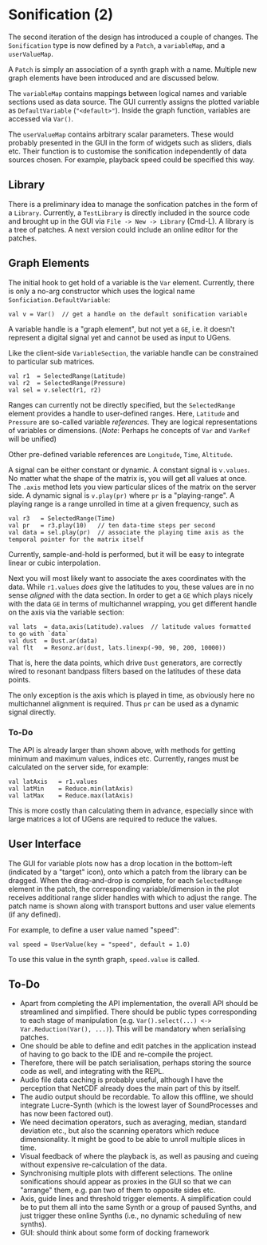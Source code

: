 # Sonification (2)

The second iteration of the design has introduced a couple of changes. The `Sonification` type is now defined by a `Patch`, a `variableMap`, and a `userValueMap`.

A `Patch` is simply an association of a synth graph with a name. Multiple new graph elements have been introduced and are discussed below.

The `variableMap` contains mappings between logical names and variable sections used as data source. The GUI currently assigns the plotted variable as `DefaultVariable` (`"<default>"`). Inside the graph function, variables are accessed via `Var()`.

The `userValueMap` contains arbitrary scalar parameters. These would probably presented in the GUI in the form of widgets such as sliders, dials etc. Their function is to customise the sonification independently of data sources chosen. For example, playback speed could be specified this way.

## Library

There is a preliminary idea to manage the sonfication patches in the form of a `Library`. Currently, a `TestLibrary` is directly included in the source code and brought up in the GUI via `File -> New -> Library` (Cmd-L). A library is a tree of patches. A next version could include an online editor for the patches.

## Graph Elements

The initial hook to get hold of a variable is the `Var` element. Currently, there is only a no-arg constructor which uses the logical name `Sonficiation.DefaultVariable`:

    val v = Var()  // get a handle on the default sonification variable

A variable handle is a "graph element", but not yet a `GE`, i.e. it doesn't represent a digital signal yet and cannot be used as input to UGens.

Like the client-side `VariableSection`, the variable handle can be constrained to particular sub matrices.

    val r1  = SelectedRange(Latitude)
    val r2  = SelectedRange(Pressure)
    val sel = v.select(r1, r2)

Ranges can currently not be directly specified, but the `SelectedRange` element provides a handle to user-defined ranges. Here, `Latitude` and `Pressure` are so-called variable _references_. They are logical representations of variables or dimensions. (_Note_: Perhaps he concepts of `Var` and `VarRef` will be unified)

Other pre-defined variable references are `Longitude`, `Time`, `Altitude`.

A signal can be either constant or dynamic. A constant signal is `v.values`. No matter what the shape of the matrix is, you will get all values at once. The `.axis` method lets you view particular slices of the matrix on the server side. A dynamic signal is `v.play(pr)` where `pr` is a "playing-range". A playing range is a range unrolled in time at a given frequency, such as

    val r3   = SelectedRange(Time)
    val pr   = r3.play(10)   // ten data-time steps per second
    val data = sel.play(pr)  // associate the playing time axis as the temporal pointer for the matrix itself

Currently, sample-and-hold is performed, but it will be easy to integrate linear or cubic interpolation.

Next you will most likely want to associate the axes coordinates with the data. While `r1.values` _does_ give the latitudes to you, these values are in no sense _aligned_ with the data section. In order to get a `GE` which plays nicely with the data `GE` in terms of multichannel wrapping, you get different handle on the axis via the variable section:

    val lats  = data.axis(Latitude).values  // latitude values formatted to go with `data`
    val dust  = Dust.ar(data)
    val flt   = Resonz.ar(dust, lats.linexp(-90, 90, 200, 10000))

That is, here the data points, which drive `Dust` generators, are correctly wired to resonant bandpass filters based on the latitudes of these data points.

The only exception is the axis which is played in time, as obviously here no multichannel alignment is required. Thus `pr` can be used as a dynamic signal directly.

### To-Do

The API is already larger than shown above, with methods for getting minimum and maximum values, indices etc. Currently, ranges must be calculated on the server side, for example:

    val latAxis   = r1.values
    val latMin    = Reduce.min(latAxis)
    val latMax    = Reduce.max(latAxis)

This is more costly than calculating them in advance, especially since with large matrices a lot of UGens are required to reduce the values.

## User Interface

The GUI for variable plots now has a drop location in the bottom-left (indicated by a "target" icon), onto which a patch from the library can be dragged. When the drag-and-drop is complete, for each `SelectedRange` element in the patch, the corresponding variable/dimension in the plot receives additional range slider handles with which to adjust the range. The patch name is shown along with transport buttons and user value elements (if any defined).

For example, to define a user value named "speed":

    val speed = UserValue(key = "speed", default = 1.0)

To use this value in the synth graph, `speed.value` is called.

## To-Do

- Apart from completing the API implementation, the overall API should be streamlined and simplified. There should be public types corresponding to each stage of manipulation (e.g. `Var().select(...) <-> Var.Reduction(Var(), ...)`). This will be mandatory when serialising patches.
- One should be able to define and edit patches in the application instead of having to go back to the IDE and re-compile the project.
- Therefore, there will be patch serialisation, perhaps storing the source code as well, and integrating with the REPL.
- Audio file data caching is probably useful, although I have the perception that NetCDF already does the main part of this by itself.
- The audio output should be recordable. To allow this offline, we should integrate Lucre-Synth (which is the lowest layer of SoundProcesses and has now been factored out).
- We need decimation operators, such as averaging, median, standard deviation etc., but also the scanning operators which reduce dimensionality. It might be good to be able to unroll multiple slices in time.
- Visual feedback of where the playback is, as well as pausing and cueing without expensive re-calculation of the data.
- Synchronising multiple plots with different selections. The online sonifications should appear as proxies in the GUI so that we can "arrange" them, e.g. pan two of them to opposite sides etc.
- Axis, guide lines and threshold trigger elements. A simplification could be to put them all into the same Synth or a group of paused Synths, and just trigger these online Synths (i.e., no dynamic scheduling of new synths).
- GUI: should think about some form of docking framework